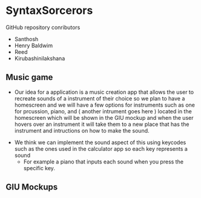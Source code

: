 # SyntaxSorcerors
GitHub repository conributors 
* Santhosh 
* Henry Baldwim
* Reed
* Kirubashinilakshana
## Music game
* Our idea for a application is a music creation app that allows the user to recreate sounds of a instrument of their choice so we plan to have a homescreen and we will have a few options for instruments such as one for prcussion, piano, and ( another intrument goes here ) located in the homescreen which will be shown in the GIU mockup and when the user hovers over an instrument it will take them to a new place that has the instrument and intructions on how to make the sound.
- We think we can implement the sound aspect of this using keycodes such as the ones used in the calculator app so each key represents a sound
  - For example a piano that inputs each sound when you press the specific key.
 
## GIU Mockups
    

